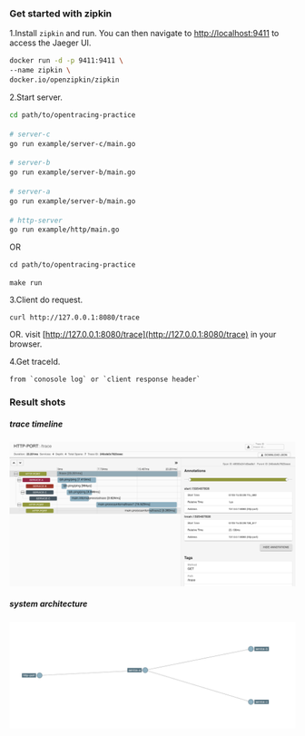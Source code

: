 ### Get started with zipkin

1.Install `zipkin` and run. You can then navigate to [http://localhost:9411](http://localhost:9411) to access the Jaeger UI.
```sh
docker run -d -p 9411:9411 \
--name zipkin \
docker.io/openzipkin/zipkin
```

2.Start server.

```sh
cd path/to/opentracing-practice

# server-c
go run example/server-c/main.go

# server-b
go run example/server-b/main.go

# server-a
go run example/server-b/main.go

# http-server
go run example/http/main.go
```

OR 

```
cd path/to/opentracing-practice

make run
```

3.Client do request.

```shell script
curl http://127.0.0.1:8080/trace
```

OR.
visit [http://127.0.0.1:8080/trace](http://127.0.0.1:8080/trace) in your browser.

4.Get traceId.

    from `conosole log` or `client response header`

### Result shots

##### trace timeline
![zipkin-shot1](./shot1.png)

##### system architecture
![shot5](./shot5.png)
